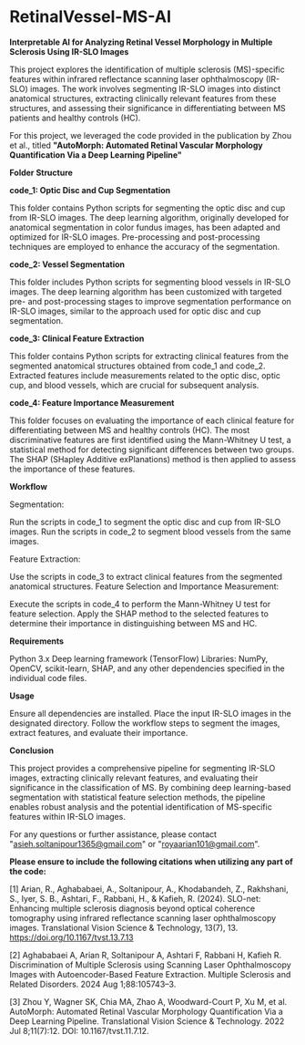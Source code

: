 # RetinalVessel-MS-AI
**Interpretable AI for Analyzing Retinal Vessel Morphology in Multiple Sclerosis Using IR-SLO Images**

This project explores the identification of multiple sclerosis (MS)-specific features within infrared reflectance scanning laser ophthalmoscopy (IR-SLO) images. The work involves segmenting IR-SLO images into distinct anatomical structures, extracting clinically relevant features from these structures, and assessing their significance in differentiating between MS patients and healthy controls (HC).

For this project, we leveraged the code provided in the publication by Zhou et al., titled **"AutoMorph: Automated Retinal Vascular Morphology Quantification Via a Deep Learning Pipeline"**


**Folder Structure**

**code_1: Optic Disc and Cup Segmentation**

This folder contains Python scripts for segmenting the optic disc and cup from IR-SLO images. The deep learning algorithm, originally developed for anatomical segmentation in color fundus images, has been adapted and optimized for IR-SLO images. Pre-processing and post-processing techniques are employed to enhance the accuracy of the segmentation.

**code_2: Vessel Segmentation**

This folder includes Python scripts for segmenting blood vessels in IR-SLO images. The deep learning algorithm has been customized with targeted pre- and post-processing stages to improve segmentation performance on IR-SLO images, similar to the approach used for optic disc and cup segmentation.

**code_3: Clinical Feature Extraction**

This folder contains Python scripts for extracting clinical features from the segmented anatomical structures obtained from code_1 and code_2. Extracted features include measurements related to the optic disc, optic cup, and blood vessels, which are crucial for subsequent analysis.

**code_4: Feature Importance Measurement**

This folder focuses on evaluating the importance of each clinical feature for differentiating between MS and healthy controls (HC). The most discriminative features are first identified using the Mann-Whitney U test, a statistical method for detecting significant differences between two groups. The SHAP (SHapley Additive exPlanations) method is then applied to assess the importance of these features.




**Workflow**

Segmentation:

Run the scripts in code_1 to segment the optic disc and cup from IR-SLO images.
Run the scripts in code_2 to segment blood vessels from the same images.


Feature Extraction:

Use the scripts in code_3 to extract clinical features from the segmented anatomical structures.
Feature Selection and Importance Measurement:

Execute the scripts in code_4 to perform the Mann-Whitney U test for feature selection.
Apply the SHAP method to the selected features to determine their importance in distinguishing between MS and HC.



**Requirements**

Python 3.x
Deep learning framework (TensorFlow)
Libraries: NumPy, OpenCV, scikit-learn, SHAP, and any other dependencies specified in the individual code files.


**Usage**

Ensure all dependencies are installed.
Place the input IR-SLO images in the designated directory.
Follow the workflow steps to segment the images, extract features, and evaluate their importance.


**Conclusion**

This project provides a comprehensive pipeline for segmenting IR-SLO images, extracting clinically relevant features, and evaluating their significance in the classification of MS. By combining deep learning-based segmentation with statistical feature selection methods, the pipeline enables robust analysis and the potential identification of MS-specific features within IR-SLO images.

For any questions or further assistance, please contact "asieh.soltanipour1365@gmail.com" or "royaarian101@gmail.com".



**Please ensure to include the following citations when utilizing any part of the code:**

[1] Arian, R., Aghababaei, A., Soltanipour, A., Khodabandeh, Z., Rakhshani, S., Iyer, S. B., Ashtari, F., Rabbani, H., & Kafieh, R. (2024). SLO-net: Enhancing multiple sclerosis diagnosis beyond optical coherence tomography using infrared reflectance scanning laser ophthalmoscopy images. Translational Vision Science & Technology, 13(7), 13. https://doi.org/10.1167/tvst.13.7.13

[2] Aghababaei A, Arian R, Soltanipour A, Ashtari F, Rabbani H, Kafieh R. Discrimination of Multiple Sclerosis using Scanning Laser Ophthalmoscopy Images with Autoencoder-Based Feature Extraction. Multiple Sclerosis and Related Disorders. 2024 Aug 1;88:105743–3.

[3] Zhou Y, Wagner SK, Chia MA, Zhao A, Woodward-Court P, Xu M, et al. AutoMorph: Automated Retinal Vascular Morphology Quantification Via a Deep Learning Pipeline. Translational Vision Science & Technology. 2022 Jul 8;11(7):12. DOI: 10.1167/tvst.11.7.12.
